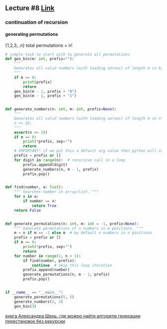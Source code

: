 ## Lecture #8 [Link](https://www.youtube.com/watch?v=2XFaK3bgT7w)
### continuation of recursion
#### generating permutations
{1,2,3,..n}
total permutations = n!
```python
# simple task to start with to generate all permutations
def gen_bin(m: int, prefix=""):
    """ 
    Generates all valid numbers (with leading zeroes) of length m in binary numeric system.
    """
    if m == 0:
        print(prefix)
        return
    gen_bin(m - 1, prefix + "0")
    gen_bin(m - 1, prefix + "1")


def generate_numbers(n: int, m: int, prefix=None):
    """
    Generates all valid numbers (with leading zeroes) of length m in n-base numeric system.
    n <= 10.
    """
    assert(n <= 10)
    if m == 0:
        print(*prefix, sep="")
        return
    # IMPORTANT! if we put this a default arg value then python will use this [] for all calls to this function
    prefix = prefix or []
    for digit in range(n):  # recursive call in a loop
        prefix.append(digit)
        generate_numbers(n, m - 1, prefix)
        prefix.pop()


def find(number, a: list):
    """ Searches number in array/list. """
    for x in a:
        if number == x:
            return True
    return False


def generate_permutations(n: int, m: int = -1, prefix=None):
    """ Generate permutations of n numbers in m positions. """
    m = n if m == -1 else m  # by default n numbers in n positions
    prefix = prefix or []
    if m == 0:
        print(*prefix, sep="")
        return
    for number in range(1, n + 1):
        if find(number, prefix):
            continue  # skip this loop iteration
        prefix.append(number)
        generate_permutations(n, m - 1, prefix)
        prefix.pop()


if __name__ == "__main__":
    generate_permutations(5, 5)
    generate_numbers(3, 3)
    gen_bin(3)
```
[книга Александра Шень, где можно найти алгоритм генерации перестановок без рекурсии](https://www.mccme.ru/free-books/shen/shen-progbook.pdf)
